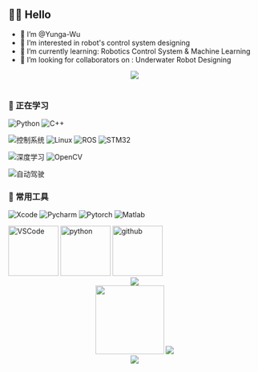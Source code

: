 ## 👨‍🎤 Hello
- 👋 I’m @Yunga-Wu
- 👀 I’m interested in robot's control system designing
- 🌱 I’m currently learning: Robotics Control System & Machine Learning
- 💞️ I’m looking for collaborators on : Underwater Robot Designing

<!-- Gif -->
<div align="center" ><img order-radius="100px" src="https://github.com/Yunga-Wu/Yunga-Wu/blob/main/images/coder.gif"/></div>
<br>

### 👣 正在学习  
<!-- https://img.shields.io/badge/左字段-右字段-十六进制背景颜色?style=样式&logo=添加logo&logoColor=logo颜色 -->
![Python](https://img.shields.io/badge/-Python-F09820?style=flat&logo=Python&logoColor=3776AB)
![C++](https://img.shields.io/badge/-C++-239DFF?style=flat&logo=c++&logoColor=FFFFFF)  

![控制系统](https://img.shields.io/badge/-%E6%8E%A7%E5%88%B6%E7%B3%BB%E7%BB%9F-yellowgreen)
![Linux](https://img.shields.io/badge/-Linux-FCC624?style=flat&logo=Linux&logoColor=FFFFFF)
![ROS](https://img.shields.io/badge/-ROS-22314E?style=flat&logo=ROS&logoColor=FFFFFF)
![STM32](https://img.shields.io/badge/%E5%B5%8C%E5%85%A5%E5%BC%8F-STM32-brightgreen)  

![深度学习](https://img.shields.io/badge/-%E6%B7%B1%E5%BA%A6%E5%AD%A6%E4%B9%A0-orange)
![OpenCV](https://img.shields.io/badge/-OpenCV-5C3EE8?style=flat&logo=OpenCV&logoColor=FFFFFF)  

![自动驾驶](https://img.shields.io/badge/-%E8%87%AA%E5%8A%A8%E9%A9%BE%E9%A9%B6-blue) <!-- 自动驾驶 -->  

### 🎠 常用工具  

![Xcode](https://img.shields.io/badge/-Xcode-147EFB?style=flat&logo=Xcode&logoColor=FFFFFF)
![Pycharm](https://img.shields.io/badge/-Pycharm-000000?style=flat&logo=Pycharm&logoColor=FFFFFF)
![Pytorch](https://img.shields.io/badge/-PyTorch-EE4C2C?style=flat&logo=PyTorch&logoColor=FFFFFF)
![Matlab](https://img.shields.io/badge/-Matlab-blue) 

<!-- Gif -->
<div align="left">
  <img alt="VSCode" src="https://i.giphy.com/media/IdyAQJVN2kVPNUrojM/200.webp" width="100" title="vscode">
  <img alt="python" src="https://i.giphy.com/media/LMt9638dO8dftAjtco/200.webp" width="100" title="python">
  <img alt="github" src="https://i.giphy.com/media/KzJkzjggfGN5Py6nkT/200.webp" width="100" title="github">
</div>


<!-- 贪吃蛇代码贡献图 -->
<div align="center"><img src="https://cdn.jsdelivr.net/gh/sun0225SUN/sun0225SUN/contribution-snake/github-contribution-grid-snake.svg" /></div>

<div align="center">
	<!-- github状态 -->
	<img height="137px" src="https://github-readme-stats.vercel.app/api?username=Yunga-Wu&hide_title=False&hide_border=true&show_icons=trueline_height=21&text_color=000&icon_color=000&bg_color=0,ea6161,ffc64d,fffc4d,52fa5a&theme=graywhite" />
	<!-- most used language -->
	<img  src="https://github-readme-stats.vercel.app/api/top-langs/?username=Yunga-Wu&hide_title=False&hide_border=true&layout=compact&langs_count=6&text_color=000&icon_color=fff&bg_color=0,52fa5a,4dfcff,c64dff&theme=graywhite" />
</div>

<!-- Dynamic Quotes -->
<div align="center"><img src="https://quotes-github-readme.vercel.app/api?type=horizontal&theme=dark"></div>


